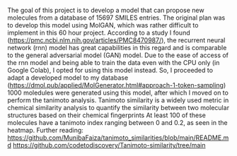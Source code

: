 The goal of this project is to develop a model that can propose new molecules from a database of 15697 SMILES entries. 
The original plan was to develop this model using MolGAN, which was rather difficult to implement in this 60 hour project. 
According to a study I found (https://pmc.ncbi.nlm.nih.gov/articles/PMC8470987/), the recurrent neural network (rnn) model has great capabilities in this regard and is comparable to the general adversarial model (GAN) model.
Due to the ease of access of the rnn model and being able to train the data even with the CPU only (in Google Colab), I opted for using this model instead.
So, I proceeded to adapt a developed model to my database (https://dmol.pub/applied/MolGenerator.html#approach-1-token-sampling)
1000 moledules were generated using this model, after which I moved on to perform the tanimoto analysis. Tanimoto similarity is a widely used metric in chemical similarity analysis to quantify the similarity between two molecular structures based on their chemical fingerprints At least 100 of these molecules have a tanimoto index ranging between 0 and 0.2, as seen in the heatmap.
Further reading:
https://github.com/MunibaFaiza/tanimoto_similarities/blob/main/README.md
https://github.com/codetodiscovery/Tanimoto-similarity/tree/main
